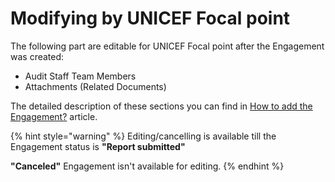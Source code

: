 # Modifying by UNICEF Focal point

The following part are editable for UNICEF Focal point after the Engagement was created: 

* Audit Staff Team Members 
* Attachments \(Related Documents\) 

The detailed description of these sections you can find in [How to add the Engagement?](../how-to-add-new-engagement.md) article.

{% hint style="warning" %}
Editing/cancelling is available till the Engagement status is **"Report submitted"** 

 **"Canceled"** Engagement isn't available for editing.
{% endhint %}



 



